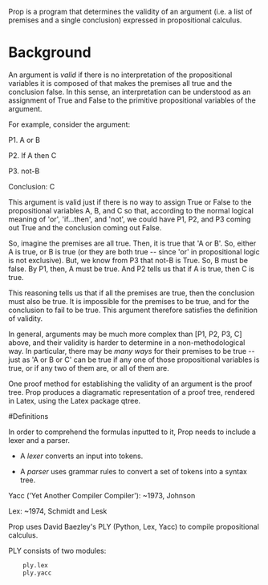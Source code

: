 Prop is a program that determines the validity of an argument (i.e. a list of premises and a single conclusion) expressed in propositional calculus.

# Background

An argument is *valid* if there is no interpretation of the propositional variables it is composed of that makes the premises all true and the conclusion false. In this sense, an interpretation can be understood as an assignment of True and False to the primitive propositional variables of the argument.


For example, consider the argument:

P1. A or B

P2. If A then C

P3. not-B


Conclusion: C


This argument is valid just if there is no way to assign True or False to the propositional variables A, B, and C so that, according to the normal logical meaning of 'or', 'if...then', and 'not', we could have P1, P2, and P3 coming out True and the conclusion coming out False.

So, imagine the premises are all true. Then, it is true that 'A or B'. So, either A is true, or B is true (or they are both true -- since 'or' in propositional logic is not exclusive). But, we know from P3 that not-B is True. So, B must be false. By P1, then, A must be true. And P2 tells us that if A is true, then C is true.

This reasoning tells us that if all the premises are true, then the conclusion must also be true. It is impossible for the premises to be true, and for the conclusion to fail to be true. This argument therefore satisfies the definition of validity.
 
In general, arguments may be much more complex than [P1, P2, P3, C] above, and their validity is harder to determine in a non-methodological way. In particular, there may be _many ways_ for their premises to be true -- just as 'A or B or C' can be true if any one of those propositional variables is true, or if any two of them are, or all of them are.

One proof method for establishing the validity of an argument is the proof tree. Prop produces a diagramatic representation of a proof tree, rendered in Latex, using the Latex package qtree.


#Definitions

In order to comprehend the formulas inputted to it, Prop needs to include a lexer and a parser. 

* A *lexer* converts an input into tokens.

* A *parser* uses grammar rules to convert a set of tokens into a syntax tree. 

Yacc ('Yet Another Compiler Compiler'): ~1973, Johnson

Lex: ~1974, Schmidt and Lesk

Prop uses David Baezley's PLY (Python, Lex, Yacc) to compile propositional calculus.

PLY consists of two modules:

```python
	ply.lex
	ply.yacc
``` 
